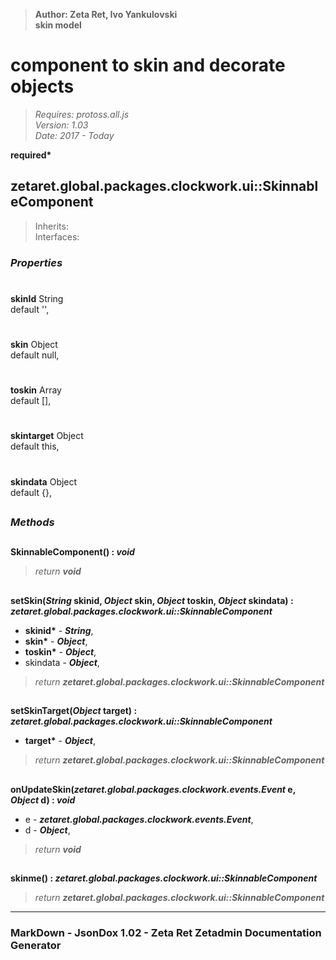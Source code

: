 > __Author: Zeta Ret, Ivo Yankulovski__  
> __skin model__  
# component to skin and decorate objects  
> *Requires: protoss.all.js*  
> *Version: 1.03*  
> *Date: 2017 - Today*  

__required*__

## zetaret.global.packages.clockwork.ui::SkinnableComponent  
> Inherits:   
> Interfaces:   

### *Properties*  

#  
__skinId__ String  
default '',   

#  
__skin__ Object  
default null,   

#  
__toskin__ Array  
default [],   

#  
__skintarget__ Object  
default this,   

#  
__skindata__ Object  
default {},   


##  
### *Methods*  

##  
__SkinnableComponent() : *void*__  
  
> *return __void__*  

##  
__setSkin(*String* skinid, *Object* skin, *Object* toskin, *Object* skindata) : *zetaret.global.packages.clockwork.ui::SkinnableComponent*__  
  
- __skinid*__ - __*String*__,   
- __skin*__ - __*Object*__,   
- __toskin*__ - __*Object*__,   
- skindata - __*Object*__,   
> *return __zetaret.global.packages.clockwork.ui::SkinnableComponent__*  

##  
__setSkinTarget(*Object* target) : *zetaret.global.packages.clockwork.ui::SkinnableComponent*__  
  
- __target*__ - __*Object*__,   
> *return __zetaret.global.packages.clockwork.ui::SkinnableComponent__*  

##  
__onUpdateSkin(*zetaret.global.packages.clockwork.events.Event* e, *Object* d) : *void*__  
  
- e - __*zetaret.global.packages.clockwork.events.Event*__,   
- d - __*Object*__,   
> *return __void__*  

##  
__skinme() : *zetaret.global.packages.clockwork.ui::SkinnableComponent*__  
  
> *return __zetaret.global.packages.clockwork.ui::SkinnableComponent__*  

---  
### MarkDown - JsonDox 1.02 - Zeta Ret Zetadmin Documentation Generator
